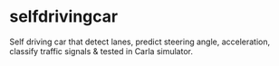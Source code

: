 # selfdrivingcar
Self driving car that detect lanes, predict steering angle, acceleration, classify traffic signals &amp; tested in Carla simulator.
